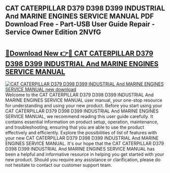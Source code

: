 ## CAT CATERPILLAR D379 D398 D399 INDUSTRIAL And MARINE ENGINES SERVICE MANUAL PDF Download Free - Part-USB User Guide Repair - Service Owner Edition 2NVfG

# <h2><a href="http://bc48609.oget.top/?id=CAT+CATERPILLAR+D379+D398+D399+INDUSTRIAL+And+MARINE+ENGINES+SERVICE+MANUAL">🔗Download New 👉🔴 CAT CATERPILLAR D379 D398 D399 INDUSTRIAL And MARINE ENGINES SERVICE MANUAL</a></h2>

[![CAT CATERPILLAR D379 D398 D399 INDUSTRIAL And MARINE ENGINES SERVICE MANUAL new download](https://i.imgur.com/5g1atiW.png)](http://bc48609.oget.top/?id=CAT+CATERPILLAR+D379+D398+D399+INDUSTRIAL+And+MARINE+ENGINES+SERVICE+MANUAL)
Welcome to the CAT CATERPILLAR D379 D398 D399 INDUSTRIAL And MARINE ENGINES SERVICE MANUAL user manual, your one-stop resource for understanding and using your new product. Before you start using your CAT CATERPILLAR D379 D398 D399 INDUSTRIAL And MARINE ENGINES SERVICE MANUAL, we recommend reading this user guide carefully. It contains essential information on product setup, operation, maintenance, and troubleshooting, ensuring that you are able to use the product effectively and efficiently. Explore the possibilities of list of features with your new CAT CATERPILLAR D379 D398 D399 INDUSTRIAL And MARINE ENGINES SERVICE MANUAL. It's our hope that the CAT CATERPILLAR D379 D398 D399 INDUSTRIAL And MARINE ENGINES SERVICE MANUAL has been a helpful and informative resource in helping you get started with your new product. Should you require any assistance or clarification, please do not hesitate to contact our customer support team.
